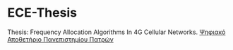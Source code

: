 # ECE-Thesis 
Thesis: Frequency Allocation Algorithms In 4G Cellular Networks.
[Ψηφιακό Αποθετήριο Πανεπιστημίου Πατρών](https://nemertes.library.upatras.gr/items/ea4b65af-2081-4222-9521-9765ea658740)
